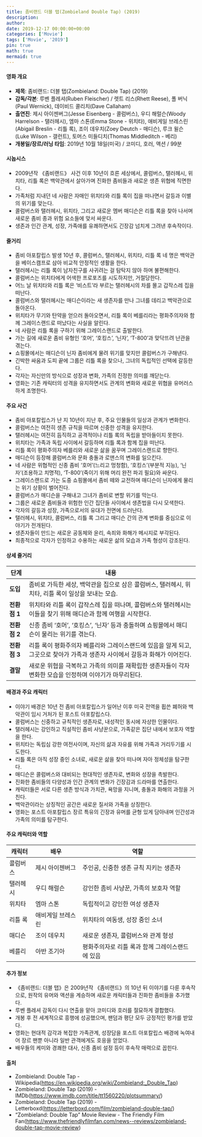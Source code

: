 ```yaml
---
title: 좀비랜드 더블 탭(Zombieland Double Tap) (2019)
description: 
author: 
date: 2019-12-17 00:00:00+00:00
categories: ['Movie']
tags: ['Movie', '2019']
pin: true
math: true
mermaid: true
---
```

#### 영화 개요

- **제목**: 좀비랜드: 더블 탭(Zombieland: Double Tap) (2019)  
- **감독/각본**: 루벤 플레셔(Ruben Fleischer) / 렛트 리스(Rhett Reese), 폴 버닉(Paul Wernick), 데이비드 콜리치(Dave Callaham)  
- **출연진**: 제시 아이젠버그(Jesse Eisenberg - 콜럼버스), 우디 해럴슨(Woody Harrelson - 탤러헤시), 엠마 스톤(Emma Stone - 위치타), 애비게일 브레스린(Abigail Breslin - 리틀 록), 조이 데우치(Zoey Deutch - 매디슨), 루크 윌슨(Luke Wilson - 갤런트), 토머스 미들디치(Thomas Middleditch - 베리)  
- **개봉일/장르/러닝 타임**: 2019년 10월 18일(미국) / 코미디, 호러, 액션 / 99분  

#### 시놉시스

- 2009년작 《좀비랜드》 사건 이후 10년이 흐른 세상에서, 콜럼버스, 탤러헤시, 위치타, 리틀 록은 백악관에서 살아가며 진화한 좀비들과 새로운 생존 위협에 직면한다.  
- 가족처럼 지내던 네 사람은 자매인 위치타와 리틀 록이 집을 떠나면서 갈등과 이별의 위기를 맞는다.  
- 콜럼버스와 탤러헤시, 위치타, 그리고 새로운 멤버 매디슨은 리틀 록을 찾아 나서며 새로운 좀비 종과 위험 요소들에 맞서 싸운다.  
- 생존과 인간 관계, 성장, 가족애를 유쾌하면서도 긴장감 넘치게 그려낸 후속작이다.  

#### 줄거리

- 좀비 아포칼립스 발생 10년 후, 콜럼버스, 탤러헤시, 위치타, 리틀 록 네 명은 백악관을 베이스캠프로 삼아 비교적 안정적인 생활을 한다.  
- 탤러헤시는 리틀 록이 남자친구를 사귀려는 걸 탐탁지 않아 하며 불편해한다.  
- 콜럼버스는 위치타에게 어색한 프로포즈를 시도하지만, 거절당한다.  
- 어느 날 위치타와 리틀 록은 ‘비스트’라 부르는 탤러헤시의 차를 몰고 갑작스레 집을 떠난다.  
- 콜럼버스와 탤러헤시는 매디슨이라는 새 생존자를 만나 그녀를 데리고 백악관으로 돌아온다.  
- 위치타가 무기와 탄약을 얻으러 돌아오면서, 리틀 록이 베를리라는 평화주의자와 함께 그레이스랜드로 떠났다는 사실을 알린다.  
- 네 사람은 리틀 록을 구하기 위해 그레이스랜드로 출발한다.  
- 가는 길에 새로운 좀비 유형인 ‘호머’, ‘호킹스’, ‘닌자’, ‘T-800’과 맞닥뜨려 난관을 겪는다.  
- 쇼핑몰에서는 매디슨이 닌자 좀비에게 물려 위기를 맞지만 콜럼버스가 구해낸다.  
- 긴박한 싸움과 도피 끝에 그룹은 리틀 록을 찾으나, 그녀의 독립적인 선택에 갈등한다.  
- 각자는 자신만의 방식으로 성장과 변화, 가족의 진정한 의미를 깨닫는다.  
- 영화는 기존 캐릭터의 성격을 유지하면서도 관계의 변화와 새로운 위협을 유머러스하게 조명한다.  

#### 주요 사건

- 좀비 아포칼립스가 난 지 10년이 지난 후, 주요 인물들의 일상과 관계가 변화한다.  
- 콜럼버스는 여전히 생존 규칙을 따르며 신중한 성격을 유지한다.  
- 탤러헤시는 여전히 듬직하고 공격적이나 리틀 록의 독립을 받아들이지 못한다.  
- 위치타는 가족과 독립 사이에서 갈등하며 리틀 록과 함께 집을 떠난다.  
- 리틀 록이 평화주의자 베를리와 새로운 삶을 꿈꾸며 그레이스랜드로 향한다.  
- 매디슨이 등장해 콜럼버스와 문화 충돌과 로맨스의 변화를 일으킨다.  
- 네 사람은 위협적인 신종 좀비 ‘호머’(느리고 멍청함), ‘호킹스’(부분적 지능), ‘닌자’(조용하고 치명적), ‘T-800’(죽이기 위해 머리 완전 파괴 필요)와 싸운다.  
- 그레이스랜드로 가는 도중 쇼핑몰에서 좀비 떼와 교전하며 매디슨이 닌자에게 물리는 위기 상황이 벌어진다.  
- 콜럼버스가 매디슨을 구해내고 그녀가 좀비로 변할 위기를 막는다.  
- 그룹은 새로운 좀비들과 위험한 인간 집단들 사이에서 생존법을 다시 모색한다.  
- 각자의 갈등과 성장, 가족으로서의 유대가 전면에 드러난다.  
- 탤러헤시, 위치타, 콜럼버스, 리틀 록 그리고 매디슨 간의 관계 변화를 중심으로 이야기가 전개된다.  
- 생존자들이 만드는 새로운 공동체와 윤리, 속죄와 화해가 메시지로 부각된다.  
- 최종적으로 각자가 인정하고 수용하는 새로운 삶의 모습과 가족 형성이 강조된다.  

#### 상세 줄거리

| **단계**  | **내용**                                                                                         |
|-----------|-------------------------------------------------------------------------------------------------|
| **도입** | 좀비로 가득한 세상, 백악관을 집으로 삼은 콜럼버스, 탤러헤시, 위치타, 리틀 록이 일상을 보내는 모습.                    |
| **전환점 1** | 위치타와 리틀 록이 갑작스레 집을 떠나며, 콜럼버스와 탤러헤시는 이들을 찾기 위해 매디슨과 함께 여행을 시작한다.          |
| **전환점 2** | 신종 좀비 ‘호머’, ‘호킹스’, ‘닌자’ 등과 충돌하며 쇼핑몰에서 매디슨이 물리는 위기를 겪는다.                               |
| **전환점 3** | 리틀 록이 평화주의자 베를리와 그레이스랜드에 있음을 알게 되고, 그곳으로 찾아가 가족과 생존자 사이에서 갈등과 화해가 이어진다. |
| **결말** | 새로운 위협을 극복하고 가족의 의미를 재확립한 생존자들이 각자 변화한 모습을 인정하며 이야기가 마무리된다.                    |

#### 배경과 주요 캐릭터

- 이야기 배경은 10년 전 좀비 아포칼립스가 일어난 이후 미국 전역을 휩쓴 폐허와 백악관이 임시 거처가 된 포스트 아포칼립스다.  
- 콜럼버스는 신중하고 규칙적인 생존자로, 내성적인 동시에 자상한 인물이다.  
- 탤러헤시는 강인하고 직설적인 좀비 사냥꾼으로, 가족같은 집단 내에서 보호자 역할을 한다.  
- 위치타는 독립심 강한 여전사이며, 자신의 삶과 자유를 위해 가족과 거리두기를 시도한다.  
- 리틀 록은 아직 성장 중인 소녀로, 새로운 삶을 찾아 떠나며 자아 정체성을 탐구한다.  
- 매디슨은 콜럼버스와 대비되는 현대적인 생존자로, 변화와 성장을 촉발한다.  
- 진화한 좀비들의 다양성과 인간 관계의 변화가 긴장감과 드라마를 연출한다.  
- 캐릭터들은 서로 다른 생존 방식과 가치관, 욕망을 지니며, 충돌과 화해의 과정을 거친다.  
- 백악관이라는 상징적인 공간은 새로운 질서와 가족을 상징한다.  
- 영화는 포스트 아포칼립스 장르 특유의 긴장과 유머를 균형 있게 담아내며 인간성과 가족의 의미를 탐구한다.  

#### 주요 캐릭터와 역할

| **캐릭터** | **배우**             | **역할**                               |
|------------|----------------------|--------------------------------------|
| 콜럼버스   | 제시 아이젠버그      | 주인공, 신중한 생존 규칙 지키는 생존자            |
| 탤러헤시   | 우디 해럴슨          | 강인한 좀비 사냥꾼, 가족의 보호자 역할               |
| 위치타     | 엠마 스톤            | 독립적이고 강인한 여성 생존자                      |
| 리틀 록   | 애비게일 브레스린    | 위치타의 여동생, 성장 중인 소녀                     |
| 매디슨     | 조이 데우치          | 새로운 생존자, 콜럼버스와 관계 형성                    |
| 베를리     | 아반 조기아           | 평화주의자로 리틀 록과 함께 그레이스랜드에 있음        |

#### 추가 정보

- 《좀비랜드: 더블 탭》은 2009년작 《좀비랜드》의 10년 뒤 이야기를 다룬 후속작으로, 원작의 유머와 액션을 계승하며 새로운 캐릭터들과 진화한 좀비들을 추가했다.  
- 루벤 플레셔 감독이 다시 연출을 맡아 코미디와 호러를 절묘하게 결합했다.  
- 개봉 후 전 세계적으로 흥행에 성공했으며, 팬덤과 평단 모두 긍정적인 평가를 받았다.  
- 영화는 현대적 감각과 복잡한 가족관계, 성장담을 포스트 아포칼립스 배경에 녹여내어 장르 팬뿐 아니라 일반 관객에게도 호응을 얻었다.  
- 배우들의 케미와 경쾌한 대사, 신종 좀비 설정 등이 후속작 매력으로 꼽힌다.  

#### 출처

- Zombieland: Double Tap - Wikipedia(https://en.wikipedia.org/wiki/Zombieland:_Double_Tap)  
- Zombieland: Double Tap (2019) - IMDb(https://www.imdb.com/title/tt1560220/plotsummary/)  
- Zombieland: Double Tap (2019) - Letterboxd(https://letterboxd.com/film/zombieland-double-tap/)  
- “Zombieland: Double Tap” Movie Review - The Friendly Film Fan(https://www.thefriendlyfilmfan.com/news--reviews/zombieland-double-tap-movie-review)
